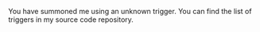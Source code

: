 You have summoned me using an unknown trigger. You can find the list of triggers in my source code repository.
